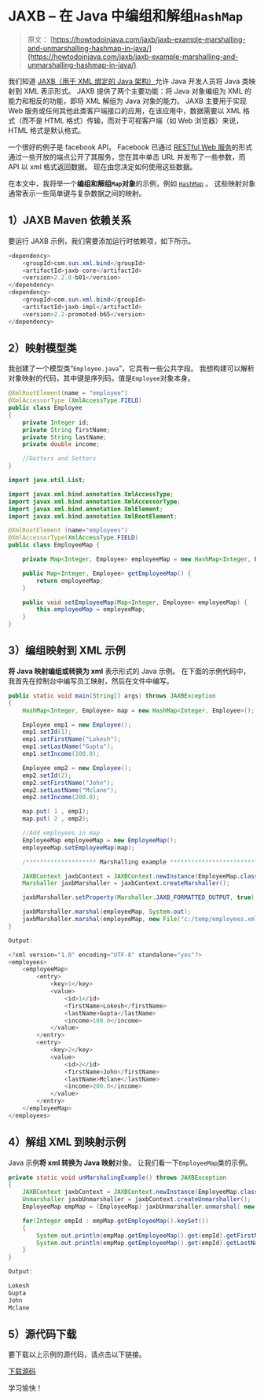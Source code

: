 # JAXB – 在 Java 中编组和解组`HashMap`

> 原文： [https://howtodoinjava.com/jaxb/jaxb-example-marshalling-and-unmarshalling-hashmap-in-java/](https://howtodoinjava.com/jaxb/jaxb-example-marshalling-and-unmarshalling-hashmap-in-java/)

我们知道 [JAXB（用于 XML 绑定的 Java 架构）](https://en.wikipedia.org/wiki/Java_Architecture_for_XML_Binding "jaxb")允许 Java 开发人员将 Java 类映射到 XML 表示形式。 JAXB 提供了两个主要功能：将 Java 对象编组为 XML 的能力和相反的功能，即将 XML 解组为 Java 对象的能力。 JAXB 主要用于实现 Web 服务或任何其他此类客户端接口的应用，在该应用中，数据需要以 XML 格式（而不是 HTML 格式）传输，而对于可视客户端（如 Web 浏览器）来说，HTML 格式是默认格式。

一个很好的例子是 facebook API。 Facebook 已通过 [RESTful Web 服务](//howtodoinjava.com/restful-web-service/ "resteasy tutorials")的形式通过一些开放的端点公开了其服务，您在其中单击 URL 并发布了一些参数，而 API 以 xml 格式返回数据。 现在由您决定如何使用这些数据。

在本文中，我将举一个**编组和解组`Map`对象**的示例，例如 [`HashMap`](//howtodoinjava.com/java/collections/how-hashmap-works-in-java/ "How hashmap works in java") 。 这些映射对象通常表示一些简单键与复杂数据之间的映射。

## 1）JAXB Maven 依赖关系

要运行 JAXB 示例，我们需要添加运行时依赖项，如下所示。

```java
<dependency>
	<groupId>com.sun.xml.bind</groupId>
	<artifactId>jaxb-core</artifactId>
	<version>2.2.8-b01</version>
</dependency>
<dependency>
	<groupId>com.sun.xml.bind</groupId>
	<artifactId>jaxb-impl</artifactId>
	<version>2.2-promoted-b65</version>
</dependency>

```

## 2）映射模型类

我创建了一个模型类“`Employee.java`”，它具有一些公共字段。 我想构建可以解析对象映射的代码，其中键是序列码，值是`Employee`对象本身。

```java
@XmlRootElement(name = "employee")
@XmlAccessorType (XmlAccessType.FIELD)
public class Employee 
{
	private Integer id;
	private String firstName;
	private String lastName;
	private double income;

	//Getters and Setters
}

```

```java
import java.util.List;

import javax.xml.bind.annotation.XmlAccessType;
import javax.xml.bind.annotation.XmlAccessorType;
import javax.xml.bind.annotation.XmlElement;
import javax.xml.bind.annotation.XmlRootElement;

@XmlRootElement (name="employees")
@XmlAccessorType(XmlAccessType.FIELD)
public class EmployeeMap {

	private Map<Integer, Employee> employeeMap = new HashMap<Integer, Employee>();

	public Map<Integer, Employee> getEmployeeMap() {
		return employeeMap;
	}

	public void setEmployeeMap(Map<Integer, Employee> employeeMap) {
		this.employeeMap = employeeMap;
	}
}

```

## 3）编组映射到 XML 示例

**将 Java 映射编组或转换为 xml** 表示形式的 Java 示例。 在下面的示例代码中，我首先在控制台中编写员工映射，然后在文件中编写。

```java
public static void main(String[] args) throws JAXBException 
{
	HashMap<Integer, Employee> map = new HashMap<Integer, Employee>();

	Employee emp1 = new Employee();
	emp1.setId(1);
	emp1.setFirstName("Lokesh");
	emp1.setLastName("Gupta");
	emp1.setIncome(100.0);

	Employee emp2 = new Employee();
	emp2.setId(2);
	emp2.setFirstName("John");
	emp2.setLastName("Mclane");
	emp2.setIncome(200.0);

	map.put( 1 , emp1);
	map.put( 2 , emp2);

	//Add employees in map
	EmployeeMap employeeMap = new EmployeeMap();
	employeeMap.setEmployeeMap(map);

	/******************** Marshalling example *****************************/

	JAXBContext jaxbContext = JAXBContext.newInstance(EmployeeMap.class);
	Marshaller jaxbMarshaller = jaxbContext.createMarshaller();

	jaxbMarshaller.setProperty(Marshaller.JAXB_FORMATTED_OUTPUT, true);

	jaxbMarshaller.marshal(employeeMap, System.out);
	jaxbMarshaller.marshal(employeeMap, new File("c:/temp/employees.xml"));
}

Output:

<?xml version="1.0" encoding="UTF-8" standalone="yes"?>
<employees>
    <employeeMap>
        <entry>
            <key>1</key>
            <value>
                <id>1</id>
                <firstName>Lokesh</firstName>
                <lastName>Gupta</lastName>
                <income>100.0</income>
            </value>
        </entry>
        <entry>
            <key>2</key>
            <value>
                <id>2</id>
                <firstName>John</firstName>
                <lastName>Mclane</lastName>
                <income>200.0</income>
            </value>
        </entry>
    </employeeMap>
</employees>

```

## 4）解组 XML 到映射示例

Java 示例**将 xml 转换为 Java 映射**对象。 让我们看一下`EmployeeMap`类的示例。

```java
private static void unMarshalingExample() throws JAXBException 
{
	JAXBContext jaxbContext = JAXBContext.newInstance(EmployeeMap.class);
	Unmarshaller jaxbUnmarshaller = jaxbContext.createUnmarshaller();
	EmployeeMap empMap = (EmployeeMap) jaxbUnmarshaller.unmarshal( new File("c:/temp/employees.xml") );

	for(Integer empId : empMap.getEmployeeMap().keySet())
	{
		System.out.println(empMap.getEmployeeMap().get(empId).getFirstName());
		System.out.println(empMap.getEmployeeMap().get(empId).getLastName());
	}
}

Output:

Lokesh
Gupta
John
Mclane

```

## 5）源代码下载

要下载以上示例的源代码，请点击以下链接。

[下载源码](https://docs.google.com/file/d/0B7yo2HclmjI4TDNDR2phTVJLbkk/edit?usp=sharing "download jaxb map marshaling example source code")

学习愉快！